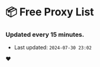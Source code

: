 # :package: Free Proxy List
### Updated every 15 minutes.

- Last updated: `2024-07-30 23:02`

:heart:

